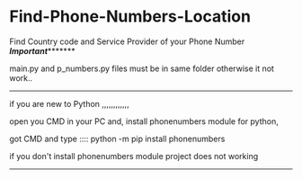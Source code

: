 # Find-Phone-Numbers-Location
Find Country code and Service Provider of your Phone Number  
*************Important********************

main.py and p_numbers.py files must be in same folder
otherwise it not work..

*****************************************

if you are new to Python ,,,,,,,,,,,,

open you CMD in your PC and, 
install phonenumbers module for python,

got CMD and type :::: python -m pip install phonenumbers


if you don't install phonenumbers module project does not working

****************************************

